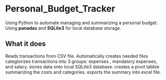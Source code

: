 # Personal_Budget_Tracker
Using Python to automate managing and summarizing a personal budget. Using **panadas** and **SQLite3** for local database storage.

## What it does
Reads transactions from CSV file.
Automatically creates needed files
categlorizes transactions into 3 groups: expenses , mandatory expenses, and salary.
stores data onto local SQLite3 database.
creates a pivot tabble summarizing the costs and categories.
exports the summary into excel file.
